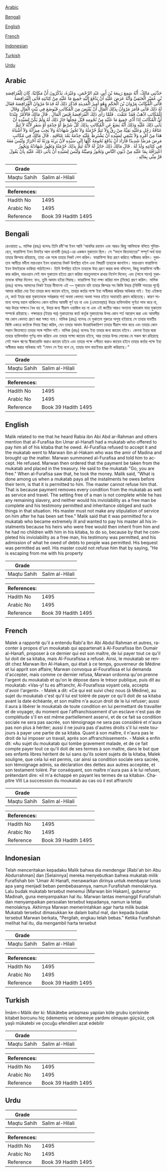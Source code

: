 [Arabic](#arabic)

[Bengali](#bengali)

[English](#english)

[French](#french)

[Indonesian](#indonesian)

[Turkish](#turkish)

[Urdu](#urdu)

## Arabic


<div dir="rtl" lang="ar" style={{fontSize:'larger',backgroundColor:'#f8f9fa',padding:20}}>
حَدَّثَنِي مَالِكٌ، أَنَّهُ سَمِعَ رَبِيعَةَ بْنَ أَبِي عَبْدِ الرَّحْمَنِ، وَغَيْرَهُ، يَذْكُرُونَ أَنَّ مَكَاتَبًا، كَانَ لِلْفُرَافِصَةِ بْنِ عُمَيْرٍ الْحَنَفِيِّ وَأَنَّهُ عَرَضَ عَلَيْهِ أَنْ يَدْفَعَ إِلَيْهِ جَمِيعَ مَا عَلَيْهِ مِنْ كِتَابَتِهِ فَأَبَى الْفُرَافِصَةُ فَأَتَى الْمُكَاتَبُ مَرْوَانَ بْنَ الْحَكَمِ وَهُوَ أَمِيرُ الْمَدِينَةِ فَذَكَرَ ذَلِكَ لَهُ فَدَعَا مَرْوَانُ الْفُرَافِصَةَ فَقَالَ لَهُ ذَلِكَ فَأَبَى فَأَمَرَ مَرْوَانُ بِذَلِكَ الْمَالِ أَنْ يُقْبَضَ مِنَ الْمُكَاتَبِ فَيُوضَعَ فِي بَيْتِ الْمَالِ وَقَالَ لِلْمُكَاتَبِ اذْهَبْ فَقَدْ عَتَقْتَ ‏.‏ فَلَمَّا رَأَى ذَلِكَ الْفُرَافِصَةُ قَبَضَ الْمَالَ ‏.‏ قَالَ مَالِكٌ فَالأَمْرُ عِنْدَنَا أَنَّ الْمُكَاتَبَ إِذَا أَدَّى جَمِيعَ مَا عَلَيْهِ مِنْ نُجُومِهِ قَبْلَ مَحِلِّهَا جَازَ ذَلِكَ لَهُ وَلَمْ يَكُنْ لِسَيِّدِهِ أَنْ يَأْبَى ذَلِكَ عَلَيْهِ وَذَلِكَ أَنَّهُ يَضَعُ عَنِ الْمُكَاتَبِ بِذَلِكَ كُلَّ شَرْطٍ أَوْ خِدْمَةٍ أَوْ سَفَرٍ لأَنَّهُ لاَ تَتِمُّ عَتَاقَةُ رَجُلٍ وَعَلَيْهِ بَقِيَّةٌ مِنْ رِقٍّ وَلاَ تَتِمُّ حُرْمَتُهُ وَلاَ تَجُوزُ شَهَادَتُهُ وَلاَ يَجِبُ مِيرَاثُهُ وَلاَ أَشْبَاهُ هَذَا مِنْ أَمْرِهِ وَلاَ يَنْبَغِي لِسَيِّدِهِ أَنْ يَشْتَرِطَ عَلَيْهِ خِدْمَةً بَعْدَ عَتَاقَتِهِ ‏.‏ قَالَ مَالِكٌ فِي مُكَاتَبٍ مَرِضَ مَرَضًا شَدِيدًا فَأَرَادَ أَنْ يَدْفَعَ نُجُومَهُ كُلَّهَا إِلَى سَيِّدِهِ لأَنْ يَرِثَهُ وَرَثَةٌ لَهُ أَحْرَارٌ وَلَيْسَ مَعَهُ فِي كِتَابَتِهِ وَلَدٌ لَهُ ‏.‏ قَالَ مَالِكٌ ذَلِكَ جَائِزٌ لَهُ لأَنَّهُ تَتِمُّ بِذَلِكَ حُرْمَتُهُ وَتَجُوزُ شَهَادَتُهُ وَيَجُوزُ اعْتِرَافُهُ بِمَا عَلَيْهِ مِنْ دُيُونِ النَّاسِ وَتَجُوزُ وَصِيَّتُهُ وَلَيْسَ لِسَيِّدِهِ أَنْ يَأْبَى ذَلِكَ عَلَيْهِ بِأَنْ يَقُولَ فَرَّ مِنِّي بِمَالِهِ ‏.‏
</div>
<div style={{backgroundColor:'#f8f9fa',padding:20, marginBottom: 10}}><table> <thead> <tr> <th>Grade</th> <th></th> </tr> </thead> <tbody> <tr><td>Maqtu Sahih</td><td>Salim al-Hilali</td></tr></tbody></table><table> <thead> <tr> <th>References:</th> <th></th> </tr> </thead> <tbody><tr><td>Hadith No</td><td>1495</td></tr><tr><td>Arabic No</td><td>1495</td></tr><tr><td>Reference</td><td>Book 39 Hadith 1495</td></tr></tbody></table></div>

## Bengali


<div dir="ltr" lang="bn" style={{fontSize:'larger',backgroundColor:'#f8f9fa',padding:20}}>
রেওয়ায়ত ৯. মালিক (রহঃ) বলেনঃ তিনি রবী'আ ইবন আবি 'আবদির রহমান এবং আরও কিছু আলিমকে বলিতে শুনিয়াছেন, ফারাফিসা ইবন উমাইর আল হানাফী (রহঃ)-এর একজন মুকাতাব ছিল। সে “বদলে কিতাবাতের” সম্পূর্ণ অর্থ যাহা তাহার জিম্মায় রহিয়াছে, তাহা এক সঙ্গে তাহার নিকট পেশ করিল। ফারাফিসা উহা গ্রহণ করিতে অস্বীকার করিল। মুকাতাব আমীরে মদীনা মারওয়ান ইবন হাকামের নিকট উপস্থিত হইল এবং বিষয়টি তাহাকে জানাইল। মারওয়ান ফারাফিসা ইবন উমাইরকে ডাকিয়া পাঠাইলেন। তিনি উপস্থিত হইলে তাহাকে উহা গ্রহণ করার কথা বলিলেন, কিন্তু ফারাফিসা অস্বীকার করিল, মারওয়ান সেই মাল মুকাতাব হইতে গ্রহণ করিয়া বায়তুলমালে রাখার নির্দেশ দিলেন; এবং (সাথে সাথে) মুকাতাবকে বলিয়া দিলেন: যাও, তুমি আযাদ হইয়া গিয়াছ। ফারাফিসা ইহা লক্ষ্য করিয়া মাল (নিজে) গ্রহণ করিল। মালিক (রহঃ) বলেনঃ আমাদের নিকট ইহার মীমাংসা এই — মুকাতাব যদি তাহার জিম্মার সব কিস্তি উহার (নির্দিষ্ট সময়ের পূর্বে) আদায় করিয়া দেয় ইহা তাহার জন্য জায়েয হইবে, তাহার কর্তার পক্ষে ইহা অস্বীকার করিবার অধিকার নাই। ইহা এইজন্য যে, কর্তা ইহার দ্বারা মুকাতাবকে সর্বপ্রকার শর্ত অথবা খেদমত অথবা সফর হইতে অব্যাহতি প্রদান করিতেছে। কারণ সামান্য দাসত্ব বহাল থাকিলেও কোন ব্যক্তির আযাদী পূর্ণ হয় না এবং (এমতাবস্থায়) উহার ব্যক্তিমর্যাদা পূর্ণতা লাভ করে না, আর উহার সাক্ষ্যও বৈধ হয় না, উহার জন্য মীরাস ওয়াজিব হয় না এবং এই জাতীয় আরও অন্যান্য আহকাম যাহা মুকাতাব সম্পর্কে রহিয়াছে। পক্ষান্তরে (ইহার পর) মুকাতাবের কর্তা কর্তৃক মুকাতাবের উপর কোন শর্ত আরোপ করা এবং আযাদীর পর কোন খেদমত গ্রহণ করা সঙ্গত নহে। মালিক (রহঃ) বলেনঃ যে মুকাতাব গুরুতর অসুস্থ হইয়াছে সে তাহার যাবতীয় কিস্তি একত্রে কর্তাকে দিবার ইচ্ছা করিল, যেন তাহার আযাদ উত্তরাধিকারিগণ তাহার মীরাস লাভ করে এবং তাহার কোন সন্তান কিতাবাতে তাহার সঙ্গে শামিল নাই। মালিক (রহঃ) বলেনঃ ইহা তাহার জন্য জায়েয হইবে। কেননা ইহার দ্বারা তাহার ব্যক্তিমর্যাদা পূর্ণত্ব লাভ করিবে এবং তাহার সাক্ষ্য জায়েয হইবে, আর তাহার উপর লোকের যে সকল ঋণ রহিয়াছে সেই সকল ঋণের স্বীকারোক্তি করাও জায়েয হইবে এবং তাহার পক্ষে ওসীয়ত করাও জায়েয হইবে তাহার কর্তার পক্ষে ইহা অস্বীকার করার অধিকার নাই “যেমন সে ইহা বলে যে, তাহার মাল বাচাইবার প্রচেষ্টা করিয়াছে।”
</div>
<div style={{backgroundColor:'#f8f9fa',padding:20, marginBottom: 10}}><table> <thead> <tr> <th>Grade</th> <th></th> </tr> </thead> <tbody> <tr><td>Maqtu Sahih</td><td>Salim al-Hilali</td></tr></tbody></table><table> <thead> <tr> <th>References:</th> <th></th> </tr> </thead> <tbody><tr><td>Hadith No</td><td>1495</td></tr><tr><td>Arabic No</td><td>1495</td></tr><tr><td>Reference</td><td>Book 39 Hadith 1495</td></tr></tbody></table></div>

## English


<div dir="ltr" lang="en" style={{fontSize:'larger',backgroundColor:'#f8f9fa',padding:20}}>
Malik related to me that he heard Rabia ibn Abi Abd ar-Rahman and others mention that al-Furafisa ibn Umar al-Hanafi had a mukatab who offered to pay him all of his kitaba that he owed. Al-Furafisa refused to accept it and the mukatab went to Marwan ibn al-Hakam who was the amir of Madina and brought up the matter. Marwan summoned al-Furafisa and told him to accept. He refused. Marwan then ordered that the payment be taken from the mukatab and placed in the treasury. He said to the mukatab "Go, you are free." When al-Furafisa saw that, he took the money. Malik said, "What is done among us when a mukatab pays all the instalments he owes before their term, is that it is permitted to him. The master cannot refuse him that. That is because payment removes every condition from the mukatab as well as service and travel. The setting free of a man is not complete while he has any remaining slavery, and neither would his inviolability as a free man be complete and his testimony permitted and inheritance obliged and such things in that situation. His master must not make any stipulation of service on him after he has been set free." Malik said that it was permitted for a mukatab who became extremely ill and wanted to pay his master all his instalments because his heirs who were free would then inherit from him and he had no children with him in his kitaba, to do so, because by that he completed his inviolability as a free man, his testimony was permitted, and his admission of what he owed of debts to people was permitted. His bequest was permitted as well. His master could not refuse him that by saying, "He is escaping from me with his property
</div>
<div style={{backgroundColor:'#f8f9fa',padding:20, marginBottom: 10}}><table> <thead> <tr> <th>Grade</th> <th></th> </tr> </thead> <tbody> <tr><td>Maqtu Sahih</td><td>Salim al-Hilali</td></tr></tbody></table><table> <thead> <tr> <th>References:</th> <th></th> </tr> </thead> <tbody><tr><td>Hadith No</td><td>1495</td></tr><tr><td>Arabic No</td><td>1495</td></tr><tr><td>Reference</td><td>Book 39 Hadith 1495</td></tr></tbody></table></div>

## French


<div dir="ltr" lang="fr" style={{fontSize:'larger',backgroundColor:'#f8f9fa',padding:20}}>
Malek a rapporté qu'il a entendu Rabi'a Ibn Abi Abdul Rahman et autres, raconter à propos d'un moukatab qui appartenait à Al-Fourafissa Ibn Oumair al-Hanafi, proposer à ce dernier qui est son maître, de lui payer tout ce qu'il lui doit de sa kitaba, mais Al-Fourafissa a refusé. Ainsi, le moukatab se rendit chez Marwan Ibn Al-Hakam, qui était à ce temps, gouverneur de Médine et lui apprit son affaire; Marwan convoqua al-Fourafissa et lui demanda d'accepter, mais comme ce dernier refusa, Marwan ordonna qu'on prenne l'argent du moukatab et qu'on le dépose dans le trésor publique, puis dit au moukatab: «Vas-y! tu es affranchr, Al-Fourafissa voyant cela, accepta d'avoir l'argent». - Malek a dit: «Ce qui est suivi chez nous (à Médine), au sujet du moukatab c'est qu'il lui est toléré de payer ce qu'il doit de sa kitaba avant la date échéante, et son maître n'a aucun droit de le lui refuser; aussi il aura à libérer le moukatab de toute condition en lui permettant de travailler et de voyager, du moment que l'affranchissement d'un esclave n'est pas de complétude s'il en est même partiellement asservi, et de ce fait sa condition sociale ne sera pas sacrée, son témoignage ne sera pas considéré et n'aura pas non plus à hériter; aussi il ne jouira pas d'autres droits s'il lui reste toujours à payer une partie de sa kitaba. Quant à son maître, il n'aura pas le droit de lui imposer un travail, après son affranchissement». - Malek a enfin dit: «Au sujet du moukatab qui tombe gravement malade, et de ce fait compte payer tout ce qu'il doit de ses termes à son maître, dans le but que ses enfants libres héritent de lui sans qu'ils soient sujets de la kitaba, Malek souligne, que cela lui est permis, car ainsi sa condition sociale sera sacrée, son témoignage admis, sa déclaration des dettes aux autres acceptée, et son testament toléré. Par conséquent, son maître n'aura pas à le lui refuser, prétendant dire: «il m'a échappé en payant les termes de sa kitaba». Chapitre VIII La succession du moukatab au cas où il est affranchi
</div>
<div style={{backgroundColor:'#f8f9fa',padding:20, marginBottom: 10}}><table> <thead> <tr> <th>Grade</th> <th></th> </tr> </thead> <tbody> <tr><td>Maqtu Sahih</td><td>Salim al-Hilali</td></tr></tbody></table><table> <thead> <tr> <th>References:</th> <th></th> </tr> </thead> <tbody><tr><td>Hadith No</td><td>1495</td></tr><tr><td>Arabic No</td><td>1495</td></tr><tr><td>Reference</td><td>Book 39 Hadith 1495</td></tr></tbody></table></div>

## Indonesian


<div dir="ltr" lang="id" style={{fontSize:'larger',backgroundColor:'#f8f9fa',padding:20}}>
Telah menceritakan kepadaku Malik bahwa dia mendengar [Rabi'ah bin Abu Abdurrahman] dan [Selainnya] mereka menyebutkan bahwa mukatab milik Furafishah bin 'Umair Al Hanafi, menawarkan dirinya untuk membayar lunas apa yang menjadi beban pembebasannya, namun Furafishah menolaknya. Lalu budak mukatab tersebut menemui [Marwan bin Hakam], gubernur Madinah, guna menyampaikan hal itu. Marwan lantas memanggil Furafishah dan menyampaikan persoalan tersebut kepadanya, namun ia tetap menolaknya. Akhirnya Marwan memerintahkan agar harta milik budak Mukatab tersebut dimasukkan ke dalam baitul mal, dan kepada budak tersebut Marwan berkata, "Pergilah, engkau telah bebas." Ketika Furafishah melihat hal itu, dia mengambil harta tersebut
</div>
<div style={{backgroundColor:'#f8f9fa',padding:20, marginBottom: 10}}><table> <thead> <tr> <th>Grade</th> <th></th> </tr> </thead> <tbody> <tr><td>Maqtu Sahih</td><td>Salim al-Hilali</td></tr></tbody></table><table> <thead> <tr> <th>References:</th> <th></th> </tr> </thead> <tbody><tr><td>Hadith No</td><td>1495</td></tr><tr><td>Arabic No</td><td>1495</td></tr><tr><td>Reference</td><td>Book 39 Hadith 1495</td></tr></tbody></table></div>

## Turkish


<div dir="ltr" lang="tr" style={{fontSize:'larger',backgroundColor:'#f8f9fa',padding:20}}>
İmâm-ı Mâlik der ki: Mükâtebe anlaşması yapılan köle grubu içerisinde kitabet borcunu hiç ödememiş ve ödemeye yardımı olmayan güçsüz, çok yaşlı mükatebi ve çocuğu efendileri azat edebilir
</div>
<div style={{backgroundColor:'#f8f9fa',padding:20, marginBottom: 10}}><table> <thead> <tr> <th>Grade</th> <th></th> </tr> </thead> <tbody> <tr><td>Maqtu Sahih</td><td>Salim al-Hilali</td></tr></tbody></table><table> <thead> <tr> <th>References:</th> <th></th> </tr> </thead> <tbody><tr><td>Hadith No</td><td>1495</td></tr><tr><td>Arabic No</td><td>1495</td></tr><tr><td>Reference</td><td>Book 39 Hadith 1495</td></tr></tbody></table></div>

## Urdu


<div dir="rtl" lang="ur" style={{fontSize:'larger',backgroundColor:'#f8f9fa',padding:20}}>

</div>
<div style={{backgroundColor:'#f8f9fa',padding:20, marginBottom: 10}}><table> <thead> <tr> <th>Grade</th> <th></th> </tr> </thead> <tbody> <tr><td>Maqtu Sahih</td><td>Salim al-Hilali</td></tr></tbody></table><table> <thead> <tr> <th>References:</th> <th></th> </tr> </thead> <tbody><tr><td>Hadith No</td><td>1495</td></tr><tr><td>Arabic No</td><td>1495</td></tr><tr><td>Reference</td><td>Book 39 Hadith 1495</td></tr></tbody></table></div>